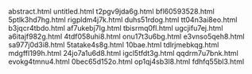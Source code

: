 abstract.html
untitled.html
t2pgv9jda6g.html
bfl60593528.html
5ptlk3hd7hg.html
rigpldm4j7k.html
duhs51rdog.html
tt04n3ai8eo.html
b3jqcr4tbdo.html
af7ukebj7lg.html
tbisrmq0fl.html
ugcjifu7ej.html
a6itajf982g.html
4tdf058uhi8.html
onu17t3u6bg.html
e3vnso5qeh8.html
sa977j0d3i8.html
5tatake4s8g.html
10bae.html
tdlrjmebkqg.html
mdgffl199h.html
24jo7a1u6d8.html
igcl5tfdt3g.html
qqdrm7u7bnk.html
evokg4tmnu4.html
0bec65d152o.html
op1qj4sb3l8.html
fdhfq55bl3.html
